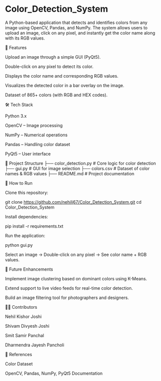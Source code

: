 # Color_Detection_System
A Python-based application that detects and identifies colors from any image using OpenCV, Pandas, and NumPy. The system allows users to upload an image, click on any pixel, and instantly get the color name along with its RGB values.

📌 Features

Upload an image through a simple GUI (PyQt5).

Double-click on any pixel to detect its color.

Displays the color name and corresponding RGB values.

Visualizes the detected color in a bar overlay on the image.

Dataset of 865+ colors (with RGB and HEX codes).

🛠️ Tech Stack

Python 3.x

OpenCV – Image processing

NumPy – Numerical operations

Pandas – Handling color dataset

PyQt5 – User interface

📂 Project Structure
├── color_detection.py     # Core logic for color detection
├── gui.py                 # GUI for image selection
├── colors.csv             # Dataset of color names & RGB values
├── README.md              # Project documentation

🚀 How to Run

Clone this repository:

git clone https://github.com/nehilj67/Color_Detection_System.git
cd Color_Detection_System


Install dependencies:

pip install -r requirements.txt


Run the application:

python gui.py


Select an image → Double-click on any pixel → See color name + RGB values.


🔮 Future Enhancements

Implement image clustering based on dominant colors using K-Means.

Extend support to live video feeds for real-time color detection.

Build an image filtering tool for photographers and designers.

👨‍💻 Contributors

Nehil Kishor Joshi

Shivam Divyesh Joshi

Smit Samir Panchal

Dharmendra Jayesh Pancholi

📖 References

Color Dataset

OpenCV, Pandas, NumPy, PyQt5 Documentation
